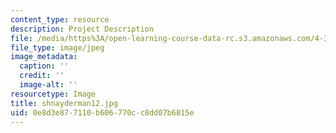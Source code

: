 ```yaml
---
content_type: resource
description: Project Description
file: /media/https%3A/open-learning-course-data-rc.s3.amazonaws.com/4-341-introduction-to-photography-fall-2002/0e8d3e877110b606770cc8dd07b6815e_shnayderman12.jpg
file_type: image/jpeg
image_metadata:
  caption: ''
  credit: ''
  image-alt: ''
resourcetype: Image
title: shnayderman12.jpg
uid: 0e8d3e87-7110-b606-770c-c8dd07b6815e
---
```

